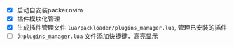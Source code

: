 - [x] 启动自安装packer.nvim
- [x] 插件模块化管理
- [x] 生成插件管理文件 `lua/packloader/plugins_manager.lua`, 管理已安装的插件
- [ ] 为`plugins_manager.lua` 文件添加快捷键，高亮显示
